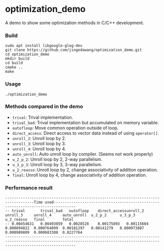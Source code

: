# optimization_demo
A demo to show some optimization methods in C/C++ development.

### Build
```
sudo apt install libgoogle-glog-dev
git clone https://github.com/jingedawang/optimization_demo.git
cd optimization_demo
mkdir build
cd build
cmake ..
make
```

### Usage
```
./optimization_demo
```

### Methods compared in the demo
+ `trival`: Trival implementation.
+ `trival_bad`: Trival implementation but accumulated on memory variable.
+ `outofloop`: Move common operation outside of loop.
+ `direct_access`: Direct access to vector data instead of using `operator[]`.
+ `unroll_2`: Unroll loop by 2.
+ `unroll_3`: Unroll loop by 3.
+ `unroll_4`: Unroll loop by 4.
+ `auto_unroll`: Auto unroll loop by compiler. (Seems not work properly)
+ `u_2_p_2`: Unroll loop by 2, 2-way parallelism.
+ `u_3_p_3`: Unroll loop by 3, 3-way parallelism.
+ `u_2_reasso`: Unroll loop by 2, change associativity of addition operation.
+ `final`: Unroll loop by 4, change associativity of addition operation.

### Performance result
```
-----------------------------------------------------------------------------------Time used--------------------------------------------------------------------------------
-- trival       trival_bad   outofloop    direct_accessunroll_2     unroll_3     unroll_4     auto_unroll  u_2_p_2      u_3_p_3      u_2_reasso   final        Total        
-- 0.00454631   0.00493059   0.0028528    0.00175893   0.00115604   0.000894822  0.000764099  0.00181297   0.00141279   0.000973887  0.000989889  0.000683308  0.0227764    
----------------------------------------------------------------------------------------------------------------------------------------------------------------------------
```
